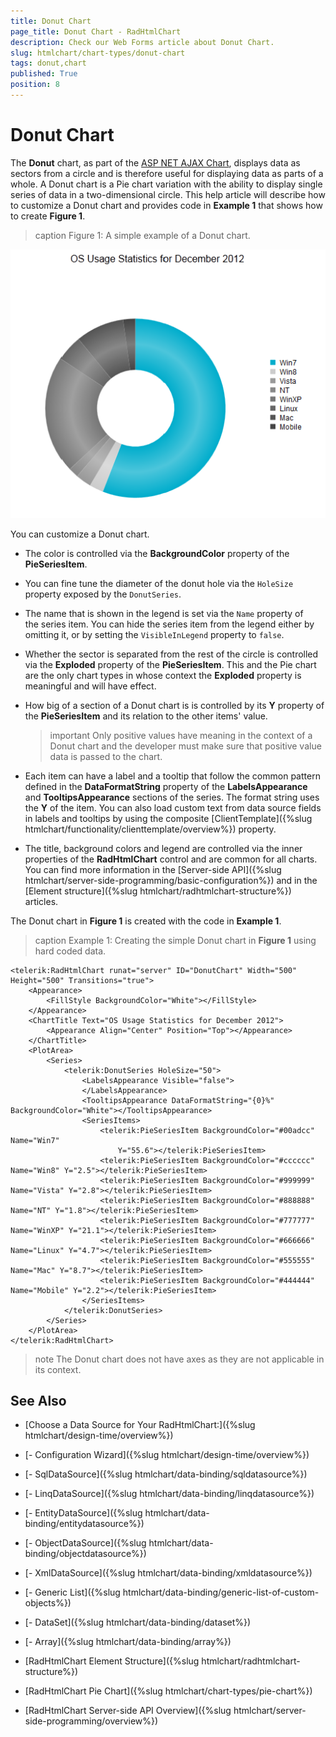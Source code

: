 ```yaml
---
title: Donut Chart
page_title: Donut Chart - RadHtmlChart
description: Check our Web Forms article about Donut Chart.
slug: htmlchart/chart-types/donut-chart
tags: donut,chart
published: True
position: 8
---
```


# Donut Chart

The **Donut** chart, as part of the [ASP NET AJAX Chart](https://www.telerik.com/products/aspnet-ajax/html-chart.aspx), displays data as sectors from a circle and is therefore useful for displaying data as parts of a whole. A Donut chart is a Pie chart variation with the ability to display single series of data in a two-dimensional circle. This help article will describe how to customize a Donut chart and provides code in **Example 1** that shows how to create **Figure 1**.

>caption Figure 1: A simple example of a Donut chart.

![htmlchart-donutchart-simple-example](images/htmlchart-donutchart-simple-example.png)

You can customize a Donut chart.

* The color is controlled via the **BackgroundColor** property of the **PieSeriesItem**.

* You can fine tune the diameter of the donut hole via the `HoleSize` property exposed by the `DonutSeries`.

* The name that is shown in the legend is set via the `Name` property of the series item. You can hide the series item from the legend either by omitting it, or by setting the `VisibleInLegend` property to `false`.

* Whether the sector is separated from the rest of the circle is controlled via the **Exploded** property of the **PieSeriesItem**. This and the Pie chart are the only chart types in whose context the **Exploded** property is meaningful and will have effect.

* How big of a section of a Donut chart is is controlled by its **Y** property of the **PieSeriesItem** and its relation to the other items' value.

	>important Only positive values have meaning in the context of a Donut chart and the developer must make sure that positive value data is passed to the chart.

* Each item can have a label and a tooltip that follow the common pattern defined in the **DataFormatString** property of the **LabelsAppearance** and **TooltipsAppearance** sections of the series. The format string uses the **Y** of the item. You can also load custom text from data source fields in labels and tooltips by using the composite [ClientTemplate]({%slug htmlchart/functionality/clienttemplate/overview%}) property.

* The title, background colors and legend are controlled via the inner properties of the **RadHtmlChart** control and are common for all charts. You can find more information in the [Server-side API]({%slug htmlchart/server-side-programming/basic-configuration%}) and in the [Element structure]({%slug htmlchart/radhtmlchart-structure%}) articles.

The Donut chart in **Figure 1** is created with the code in **Example 1**.

>caption Example 1: Creating the simple Donut chart in **Figure 1** using hard coded data.

````ASP.NET
<telerik:RadHtmlChart runat="server" ID="DonutChart" Width="500" Height="500" Transitions="true">
	<Appearance>
		<FillStyle BackgroundColor="White"></FillStyle>
	</Appearance>
	<ChartTitle Text="OS Usage Statistics for December 2012">
		<Appearance Align="Center" Position="Top"></Appearance>
	</ChartTitle>
	<PlotArea>
		<Series>
			<telerik:DonutSeries HoleSize="50">
				<LabelsAppearance Visible="false">
				</LabelsAppearance>
				<TooltipsAppearance DataFormatString="{0}%" BackgroundColor="White"></TooltipsAppearance>
				<SeriesItems>
					<telerik:PieSeriesItem BackgroundColor="#00adcc" Name="Win7"
						Y="55.6"></telerik:PieSeriesItem>
					<telerik:PieSeriesItem BackgroundColor="#cccccc" Name="Win8" Y="2.5"></telerik:PieSeriesItem>
					<telerik:PieSeriesItem BackgroundColor="#999999" Name="Vista" Y="2.8"></telerik:PieSeriesItem>
					<telerik:PieSeriesItem BackgroundColor="#888888" Name="NT" Y="1.8"></telerik:PieSeriesItem>
					<telerik:PieSeriesItem BackgroundColor="#777777" Name="WinXP" Y="21.1"></telerik:PieSeriesItem>
					<telerik:PieSeriesItem BackgroundColor="#666666" Name="Linux" Y="4.7"></telerik:PieSeriesItem>
					<telerik:PieSeriesItem BackgroundColor="#555555" Name="Mac" Y="8.7"></telerik:PieSeriesItem>
					<telerik:PieSeriesItem BackgroundColor="#444444" Name="Mobile" Y="2.2"></telerik:PieSeriesItem>
				</SeriesItems>
			</telerik:DonutSeries>
		</Series>
	</PlotArea>
</telerik:RadHtmlChart>
````

>note The Donut chart does not have axes as they are not applicable in its context.

## See Also

 * [Choose a Data Source for Your RadHtmlChart:]({%slug htmlchart/design-time/overview%})

 * [- Configuration Wizard]({%slug htmlchart/design-time/overview%})

 * [- SqlDataSource]({%slug htmlchart/data-binding/sqldatasource%})

 * [- LinqDataSource]({%slug htmlchart/data-binding/linqdatasource%})

 * [- EntityDataSource]({%slug htmlchart/data-binding/entitydatasource%})

 * [- ObjectDataSource]({%slug htmlchart/data-binding/objectdatasource%})

 * [- XmlDataSource]({%slug htmlchart/data-binding/xmldatasource%})

 * [- Generic List]({%slug htmlchart/data-binding/generic-list-of-custom-objects%})

 * [- DataSet]({%slug htmlchart/data-binding/dataset%})

 * [- Array]({%slug htmlchart/data-binding/array%})

 * [RadHtmlChart Element Structure]({%slug htmlchart/radhtmlchart-structure%})

 * [RadHtmlChart Pie Chart]({%slug htmlchart/chart-types/pie-chart%})

 * [RadHtmlChart Server-side API Overview]({%slug htmlchart/server-side-programming/overview%})

